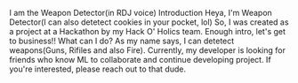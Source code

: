 I am the Weapon Detector(in RDJ voice)
Introduction
Heya, I'm Weapon Detector(I can also detetect cookies in your pocket, lol)
So, I was created as a project at a Hackathon by my Hack O' Holics team.
Enough intro, let's get to business!!
What can I do?
As my name says, I can detetect weapons(Guns, Rifiles and also Fire).
Currently, my developer is looking for friends who know ML to collaborate and continue developing project.
If you're interested, please reach out to that dude.

